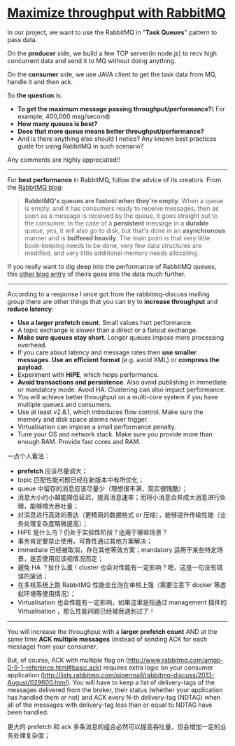 


# [Maximize throughput with RabbitMQ](http://stackoverflow.com/questions/10030227/maximize-throughput-with-rabbitmq)

In our project, we want to use the RabbitMQ in "**Task Queues**" pattern to pass data.

On the **producer** side, we build a few TCP server(in node.js) to recv high concurrent data and send it to MQ without doing anything.

On the **consumer** side, we use JAVA client to get the task data from MQ, handle it and then ack.

So **the question** is: 
- **To get the maximum message passing throughput/performance?**( For example, 400,000 msg/second) 
- **How many queues is best?**
- **Does that more queue means better throughput/performance?**
- And is there anything else should I notice? Any known best practices guide for using RabbitMQ in such scenario?

Any comments are highly appreciated!!

----------

For **best performance** in RabbitMQ, follow the advice of its creators. From the [RabbitMQ blog](http://www.rabbitmq.com/blog/2011/09/24/sizing-your-rabbits/):

> **RabbitMQ's queues are fastest when they're empty**. When a queue is empty, and it has consumers ready to receive messages, then as soon as a message is received by the queue, it goes straight out to the consumer. In the case of a **persistent** message in a **durable** queue, yes, it will also go to disk, but that's done in an **asynchronous** manner and is **buffered heavily**. The main point is that very little book-keeping needs to be done, very few data structures are modified, and very little additional memory needs allocating.

If you really want to dig deep into the performance of RabbitMQ queues, this [other blog entry](http://www.rabbitmq.com/blog/2011/10/27/performance-of-queues-when-less-is-more/) of theirs goes into the data much further.

----------

According to a response I once got from the rabbitmq-discuss mailing group there are other things that you can try to **increase throughput** and **reduce latency**:

- **Use a larger prefetch count**. Small values hurt performance.
- A topic exchange is slower than a direct or a fanout exchange.
- **Make sure queues stay short**. Longer queues impose more processing overhead.
- If you care about latency and message rates then **use smaller messages**. **Use an efficient format** (e.g. avoid XML) or **compress the payload**.
- Experiment with **HiPE**, which helps performance.
- **Avoid transactions and persistence**. Also avoid publishing in immediate or mandatory mode. Avoid HA. Clustering can also impact performance.
- You will achieve better throughput on a multi-core system if you have multiple queues and consumers.
- Use at least v2.8.1, which introduces flow control. Make sure the memory and disk space alarms never trigger.
- Virtualisation can impose a small performance penalty.
- Tune your OS and network stack. Make sure you provide more than enough RAM. Provide fast cores and RAM.


一点个人看法：
- **prefetch** 应该尽量调大；
- topic 匹配性能问题已经在新版本中有所优化；
- queue 中留存的消息应该尽量少（理想很丰满，现实很残酷）；
- 消息大小约小越能降低延迟，提高消息速率；而将小消息合并成大消息进行处理，能够增大吞吐量；
- 对消息进行高效的表达（更精简的数据格式 or 压缩），能够提升传输性能（业务处理复杂度略微提高）；
- HiPE 是什么鸟？仍处于实验性阶段？适用于哪些场景？
- 事务肯定要禁止使用，可靠性通过其他方案解决；
- immediate 已经被取消，存在其他等效方案；mandatory 适用于某些特定场景，是否使用应该视情况而定；
- 避免 HA ？扯什么蛋！cluster 也会对性能有一定影响？嗯，这是一句没有错误的废话；
- 在多核系统上跑 RabbitMQ 性能会比泡在单核上强（需要注意下 docker 等虚拟环境等使用情况）；
- Virtualisation 也会性能有一定影响，如果这里是指通过 management 插件的 Virtualisation ，那么性能问题已经被我遇到过了！

----------

You will increase the throughput with a **larger prefetch count** AND at the same time **ACK multiple messages** (instead of sending ACK for each message) from your consumer.

But, of course, ACK with multiple flag on (http://www.rabbitmq.com/amqp-0-9-1-reference.html#basic.ack) requires extra logic on your consumer application (http://lists.rabbitmq.com/pipermail/rabbitmq-discuss/2013-August/029600.html). You will have to keep a list of delivery-tags of the messages delivered from the broker, their status (whether your application has handled them or not) and ACK every N-th delivery-tag (NDTAG) when all of the messages with delivery-tag less than or equal to NDTAG have been handled.

更大的 prefetch 和 ack 多条消息的组合必然可以提高吞吐量，但会增加一定的业务处理复杂度；

